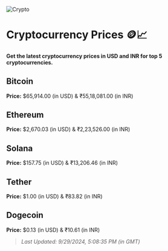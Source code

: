 
![Crypto](https://www.techguide.com.au/wp-content/uploads/2020/11/crypto3.jpeg)

# Cryptocurrency Prices 🪙📈

#### Get the latest cryptocurrency prices in USD and INR for top 5 cryptocurrencies.

## Bitcoin

**Price:** $65,914.00 (in USD) & ₹55,18,081.00 (in INR)

## Ethereum

**Price:** $2,670.03 (in USD) & ₹2,23,526.00 (in INR)

## Solana

**Price:** $157.75 (in USD) & ₹13,206.46 (in INR)

## Tether

**Price:** $1.00 (in USD) & ₹83.82 (in INR)

## Dogecoin

**Price:** $0.13 (in USD) & ₹10.61 (in INR)

> _Last Updated: 9/29/2024, 5:08:35 PM (in GMT)_
